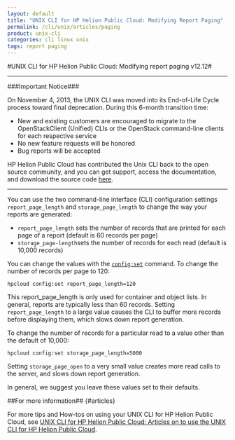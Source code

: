 ```yaml
---
layout: default
title: "UNIX CLI for HP Helion Public Cloud: Modifying Report Paging"
permalink: /cli/unix/articles/paging
product: unix-cli
categories: cli linux unix
tags: report paging
---
```

#UNIX CLI for HP Helion Public Cloud: Modifying report paging v12.12#

___________________

###Important Notice###

On November 4, 2013, the UNIX CLI was moved into its End-of-Life Cycle process toward final deprecation. During this 6-month transition time:

* New and existing customers are encouraged to migrate to the OpenStackClient (Unified) CLIs or the OpenStack command-line clients for each respective service
* No new feature requests will be honored
* Bug reports will be accepted

HP Helion Public Cloud has contributed the Unix CLI back to the open source community, and you can get support, access the documentation, and download the source code [here](https://github.com/hpcloud/unix_cli).

_________________________________________

You can use the two command-line interface (CLI) configuration settings `report_page_length` and `storage_page_length` to change the way your reports are generated:

* `report_page_length` sets the number of records that are printed for each page of a report (default is 60 records per page)
* `storage_page-length`sets the number of records for each read (default is 10,000 records)

You can change the values with the [`config:set`](/cli/unix/reference#config:set) command.  To change the number of records per page to 120:

    hpcloud config:set report_page_length=120

This report_page_length is only used for container and object lists.  In general, reports are typically less than 60 records.  Setting `report_page_length` to a large value causes the CLI to buffer more records before displaying them, which slows down report generation.

To change the number of records for a particular read to a value other than the default of 10,000:

    hpcloud config:set storage_page_length=5000

Setting `storage_page_open` to a very small value creates more read calls to the server, and slows down report generation. 

In general, we suggest you leave these values set to their defaults.


##For more information## {#articles}

For more tips and How-tos on using your UNIX CLI for HP Helion Public Cloud, see [UNIX CLI for HP Helion Public Cloud: Articles on to use the UNIX CLI for HP Helion Public Cloud](/cli/unix/articles/).
